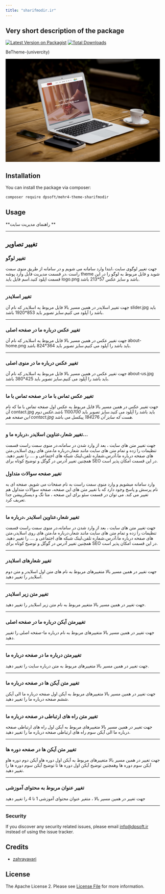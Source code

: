 ```yaml
---
title: "sharifmodir.ir"
---
```


## Very short description of the package

[![Latest Version on Packagist](https://img.shields.io/packagist/v/dpsoft/mehr4-theme-sharifmodir.svg?style=flat-square)](https://packagist.org/packages/dpsoft/mehr4-theme-sharifmodir)
[![Total Downloads](https://img.shields.io/packagist/dt/dpsoft/mehr4-theme-sharifmodir.svg?style=flat-square)](https://packagist.org/packages/dpsoft/mehr4-theme-sharifmodir)

BeTheme-(univercity)

![my package](sharifmodir.jpg)

## Installation

You can install the package via composer:

```bash
composer require dpsoft/mehr4-theme-sharifmodir
```

## Usage

**راهنمای  مدیریت سایت **
____
## تغییر تصاویر

### تغییر لوگو

جهت تغییر لوگوی سایت ،ابتدا وارد سامانه می شویم و در سامانه از طریق منوی سمت راست ،در قسمت مدیریت فایل وارد پوشه theme شوید و فایل مربوط به لوگو را در این قسمت اپلود کنید.اسم فایل باید logo.png باشد و سایز عکس 57*213 باشد.
___
### تغییر اسلایدر

جهت تغییر اسلایدر در همین مسیر بالا فایل مربوط یه اسلایدر که نام آن slider.jpg باید باشد را آپلود می کنیم.سایز تصویر باید 853*1920 باشد.
___

### تغییر عکس درباره ما در صفحه اصلی
جهت تغییر عکس در همین مسیر بالا فایل مربوط یه اسلایدر که نام آن about-home.png باید باشد را آپلود می کنیم.سایز تصویر باید 364*824 باشد.
______

### تغییر عکس درباره ما در منوی اصلی
جهت تغییر عکس در همین مسیر بالا فایل مربوط یه اسلایدر که نام آن about-us.jpg باید باشد را آپلود می کنیم.سایز تصویر باید 425*380 باشد.
___

### تغییر عکس تماس با ما در صفحه تماس با ما
جهت تغییر عکس در همین مسیر بالا فایل مربوط یه عکس اول صفحه تماس با ما که نام آن contact.jpg باید باشد را آپلود می کنید.سایز تصویر باید 1100*700 باشد.عکس دوم این صفحه هم contact.jpg هست که سایز آن 184*276 پیکسل می باشد.

___
### تغییر شعار،عناوین اسلایدر ،درباره ما و...  
جهت تغییر متن های سایت ، بعد از وارد شدن در سامانه،در منوی سمت راست قسمت تنظیمات را زده و تمام متن های سایت مانند شعار،درباره ما،متن های روی اسلایدر،متن های صفحه درباره ما،آدرس،شماره تلفن،لینک شبکه های اجتماعی و .... را تغییر دهید.
همچنین تغییر آدرس در گوگل  و توضیح کوتاه برای SEO در این قسمت امکان پذیر است.	


### تغییر صفحه سوالات متداول

وارد سامانه میشویم و وارد منوی سمت راست به نام صفحات می شویم.
صفحه ای به نام پرسش و پاسخ وجود دارد که با تغییر متن های این صفحه، صفحه سوالات متداول هم تغییر می کند.
می توان در قسمت سئو برای این صفحه ، متا تگ و دیسکریپشن جدا تعریف کرد.

___

### تغییر شعار،عناوین اسلایدر ،درباره ما  
جهت تغییر متن های سایت ، بعد از وارد شدن در سامانه،در منوی سمت راست قسمت تنظیمات را زده و تمام متن های سایت مانند شعار،درباره ما،متن های روی اسلایدر،متن های صفحه درباره ما،آدرس،شماره تلفن،لینک شبکه های اجتماعی و .... را تغییر دهید.
همچنین تغییر آدرس در گوگل  و توضیح کوتاه برای SEO در این قسمت امکان پذیر است.	
___


### تغییر شعارهای اسلایدر 
جهت تغییر در همین مسیر بالا متغییرهای مربوط به نام های متن اول اسلایدر و متن دوم اسلایدر  را تغییر دهید.
___
### تغییر متن زیر اسلایدر 
جهت تغییر در همین مسیر بالا متغییر مربوط به نام متن زیر اسلایدر  را تغییر دهید.
___

### تغییرمتن آیکن درباره ما در صفحه اصلی  
جهت تغییر در همین مسیر بالا متغییرهای مربوط به نام  درباره ما-صفحه اصلی
 را تغییر دهید.
___

### تغییرمتن درباره ما در صفحه درباره ما   
جهت تغییر در همین مسیر بالا متغییرهای مربوط به متن درباره سایت را تغییر دهید.
___

### تغییر متن آیکن ها در صفحه درباره ما   
جهت تغییر در همین مسیر بالا متغییرهای مربوط به آیکن اول صفحه درباره ما الی آیکن ششم صفحه درباره ما را تغییر دهید.
___
### تغییر متن راه های ارتباطی در صفحه درباره ما   
جهت تغییر در همین مسیر بالا متغییرهای مربوط به آیکن اول راه های ارتباطی  صفحه درباره ما الی آیکن سوم راه های ارتباطی  صفحه درباره ما را تغییر دهید.

___
### تغییر متن آیکن ها در صفحه دوره ها  
جهت تغییر در همین مسیر بالا متغییرهای مربوط به آیکن اول دوره هاو آیکن دوم دوره هاو آیکن سوم دوره ها وهمچنین توضیح آیکن اول دوره ها تا توضیح آیکن سوم دوره ها را تغییر دهید.
___

### تغییر عنوان مربوط به محتوای آموزشی
  
جهت تغییر در همین مسیر بالا ، متغیر عنوان محتوای آموزشی 1 تا 4 را تغییر دهید
___


### Security

If you discover any security related issues, please email info@dpsoft.ir instead of using the issue tracker.

## Credits

- [zahrayavari](http://mygitlab.ir/dpsoft)



## License

The Apache License 2. Please see [License File](LICENSE.md) for more information.

